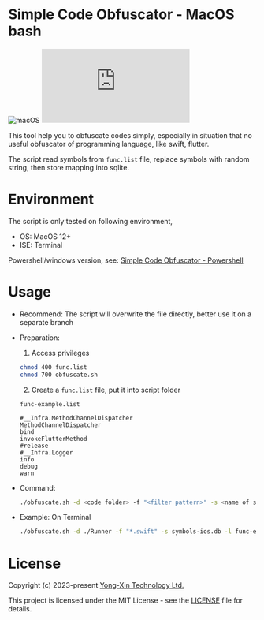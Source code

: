 # Simple Code Obfuscator - MacOS bash

![macOS](https://svgshare.com/i/ZjP.svg)
[![GitHub license](https://badgen.net/github/license/Naereen/Strapdown.js)](https://github.com/yongxin-tech/Bash-Simple-Code-Obfuscator/blob/main/LICENSE)


This tool help you to obfuscate codes simply, especially in situation that no useful obfuscator of programming language, like swift, flutter.

The script read symbols from <code>func.list</code> file, replace symbols with random string, then store mapping into sqlite.


# Environment

The script is only tested on following environment,
* OS: MacOS 12+
* ISE: Terminal

Powershell/windows version, see: [Simple Code Obfuscator - Powershell](https://github.com/yongxin-tech/Powershell-Simple-Code-Obfuscator)

# Usage

* Recommend: The script will overwrite the file directly, better use it on a separate branch

* Preparation: 
  1. Access privileges
  
  ```bash
  chmod 400 func.list
  chmod 700 obfuscate.sh
  ```
  
  2. Create a <code>func.list</code> file, put it into script folder

  <code>func-example.list</code>
  ```
  #__Infra.MethodChannelDispatcher
  MethodChannelDispatcher
  bind
  invokeFlutterMethod
  #release
  #__Infra.Logger
  info
  debug
  warn
  ```

* Command: 
  ```bash
  ./obfuscate.sh -d <code folder> -f "<filter pattern>" -s <name of sqlite db file> -l <file of symbol list> 
  ```

* Example: On Terminal
  ```bash
  ./obfuscate.sh -d ./Runner -f "*.swift" -s symbols-ios.db -l func-example.list 
  ```


# License

Copyright (c) 2023-present [Yong-Xin Technology Ltd.](https://yong-xin.tech/)

This project is licensed under the MIT License - see the [LICENSE](https://github.com/yongxin-tech/Bash-Simple-Code-Obfuscator/blob/main/LICENSE) file for details.


